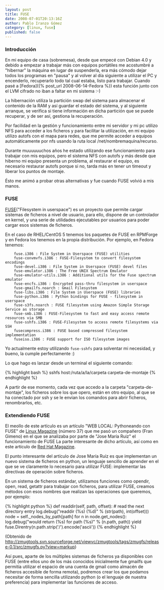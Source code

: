 ```yaml
---
layout: post
title: FUSE
date: 2008-07-01T20:13:16Z
author: Pablo Iranzo Gómez
category: [linux, fuse]
published: false
---
```


### Introducción 

En mi equipo de casa (sobremesa), desde que empecé con Debian 4.0 y debido a empezar a trabajar más con equipos portátiles me acostumbré a "hibernar" la máquina en lugar de suspenderla, era más cómodo dejar todos los programas en "pausa" y al volver al día siguiente a utilizar el PC y encenderlo, recuperarlo todo tal cual estaba, listo para trabajar. Cuando pasé a [Fedora]({% post_url 2008-06-14-Fedora %}) esta función junto con el LVM cifrado no iban a faltar en mi sistema :-)

La hibernación utiliza la partición swap del sistema para almacenar el contenido de la RAM y así guardar el estado del sistema, y al siguiente arranque, se verifica si tiene información en dicha partición que se puede recuperar, y de ser así, gestiona la recuperación.

Por facilidad en la gestión y funcionamiento entre mi servidor y mi pc utilizo NFS para acceder a los ficheros y para facilitar la utilización, en mi equipo utilizo autofs con el mapa para redes, que me permite acceder a equipos automáticamente por nfs usando la ruta local /net/nombremaquina/recurso.

Durante muuuuuuchos años he estado utilizando ese funcionamiento para trabajar con mis equipos, pero el sistema NFS con autofs y más desde que hiberno mi equipo presenta un problema, al restaurar el equipo, es necesario restaurar autofs porque si no, tarda más en tener un timeout y liberar los puntos de montaje.

Ésto me animó a probar otras alternativas y fue cuando FUSE volvió a mis manos.

### FUSE 

[FUSE](http://fuse.sourceforge.net/)("Filesystem in userspace") es un proyecto que permite cargar sistemas de ficheros a nivel de usuario, para ello, dispone de un controlador en kernel, y una serie de utilidades ejecutables por usuarios para poder cargar esos sistemas de ficheros.

En el caso de RHEL/CentOS 5 tenemos los paquetes de FUSE en RPMForge y en Fedora los tenemos en la propia distribución. Por ejemplo, en Fedora tenemos:

~~~
    fuse.i386 : File System in Userspace (FUSE) utilities
    fuse-convmvfs.i386 : FUSE-Filesystem to convert filesystem encodings
    fuse-devel.i386 : File System in Userspace (FUSE) devel files
    fuse-emulator.i386 : The Free UNIX Spectrum Emulator
    fuse-emulator-utils.i386 : Additional utils for the Fuse spectrum emulator
    fuse-encfs.i386 : Encrypted pass-thru filesystem in userspace
    fuse-gmailfs.noarch : Gmail Filesystem
    fuse-libs.i386 : File System in Userspace (FUSE) libraries
    fuse-python.i386 : Python bindings for FUSE - filesystem in userspace
    fuse-s3fs.noarch : FUSE filesystem using Amazon Simple Storage Service as storage
    fuse-smb.i386 : FUSE-Filesystem to fast and easy access remote resources via SMB
    fuse-sshfs.i386 : FUSE-Filesystem to access remote filesystems via SSH
    fusecompress.i386 : FUSE based compressed filesystem implementation
    fuseiso.i386 : FUSE support for ISO filesystem images
~~~

Yo actualmente estoy utilizando `fuse-sshfs` para solventar mi necesidad, y bueno, la cumple perfectamente :)

Lo que hago es lanzar desde un terminal el siguiente comando:

{% highlight bash %}
sshfs host:/ruta/a/la/carpeta carpeta-de-montaje
{% endhighlight %}

A partir de ese momento, cada vez que accedo a la carpeta "carpeta-de-montaje", los ficheros sobre los que opero, están en otro equipo, al que se ha conectado por ssh y se le envian los comandos para abrir ficheros, renombrarlos, etc.

### Extendiendo FUSE 

El meollo de este artículo es un artículo "WEB LOCAL: Pythoneando con FUSE" de [Linux Magazine](http://www.linux-magazine.es/) (número 37) que me pasó un compañero (Fran Gimeno) en el que se analizaba por parte de "Jose María Ruiz" el funcionamiento de FUSE La parte interesante de dicho artículo, así como en este artículo de [Red Hat Magazine](http://www.redhatmagazine.com/2008/01/29/open-source-project-zmugfs/).

El punto interesante del artículo de Jose María Ruíz es que implementan un nuevo sistema de ficheros en python, un lenguaje sencillo de aprender en el que se ve claramente lo necesario para utilizar FUSE: implementar las directivas de operación sobre ficheros.

En un sistema de ficheros estándar, utilizamos funciones como opendir, open, read, getattr para trabajar con ficheros, para utilizar FUSE, creamos métodos con esos nombres que realizan las operaciones que queremos, por ejemplo:

{% highlight python %}
def readdir(self, path, offset):
    # read the next directory entry
    log.debug("readdir (%s) (%d)" % (str(path), int(offset)))
    node = self._nodes_by_path[path]
    for n in node.get_nodes():
        log.debug("would return (%s) for path (%s)" % (n.path, path))
    yield fuse.Direntry(n.path.strip('/').encode('ascii'))
{% endhighlight %}

(Obtenido de <http://zmugtools.svn.sourceforge.net/viewvc/zmugtools/tags/zmugfs/release-0.1/src/zmugfs.py?view=markup>)

Así pues, aparte de los múltiples sistemas de ficheros ya disponibles con FUSE (entre ellos uno de los más conocidos inicialmente fue gmailfs que permitía utilizar el espacio de una cuenta de gmail como almacén de ficheros accesible de forma remota), podremos crear los que podamos necesitar de forma sencilla utilizando python (o el lenguaje de nuestra preferencia) para implementar las funciones de acceso.